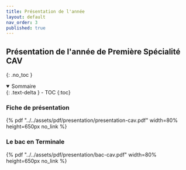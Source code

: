 ```yaml
---
title: Présentation de l'année
layout: default
nav_order: 3
published: true
---
```

## Présentation de l'année de Première Spécialité CAV
{: .no_toc }

<details open markdown="block">
  <summary>
    Sommaire
  </summary>
  {: .text-delta }
- TOC
{:toc}
</details>

### Fiche de présentation
 
{% pdf "../../assets/pdf/presentation/presentation-cav.pdf" width=80% height=650px no_link %}

### Le bac en Terminale

{% pdf "../../assets/pdf/presentation/bac-cav.pdf" width=80% height=650px no_link %}

